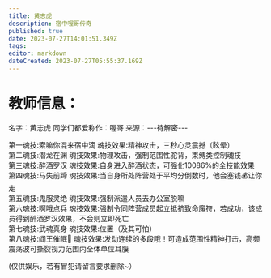 ```yaml
---
title: 黄志虎
description: 宿中喔哥传奇
published: true
date: 2023-07-27T14:01:51.349Z
tags: 
editor: markdown
dateCreated: 2023-07-27T05:55:37.169Z
---
```


# 教师信息：
名字：黄志虎
同学们都爱称作：喔哥
来源：<span class="heimu" title="你知道的太多了">---待解密---</span>

<span class="heimu" title="你知道的太多了">第一魂技:索嘛你混来宿中滴
魂技效果:精神攻击，三秒心灵震撼（眩晕）
<br>第二魂技:潜龙在渊
魂技效果:物理攻击，强制范围性驼背，束缚类控制魂技
<br>第三魂技:醉酒罗汉
魂技效果:自身进入醉酒状态，可强化10086%的全技能效果
<br>第四魂技:马失前蹄
魂技效果:当自身所处阵营处于平均分倒数时，他会塞钱💰让你走
<br>第五魂技:鬼服灵绝
魂技效果:强制派遣人员去办公室脱嘛
<br>第六魂技:啊哦点兵
魂技效果:强制令同阵营成员起立抵抗致命魔符，若成功，该成员得到醉酒罗汉效果，不会则立即死亡
<br>第七魂技:武魂真身
魂技效果:位置（及其可怕）
<br>第八魂技:阎王催眠🐔
魂技效果:发动连续的多段哦！可造成范围性精神打击，高频震荡波可撕裂视力范围内全体单位耳膜
</span>

(仅供娱乐，若有冒犯请留言要求删除~）